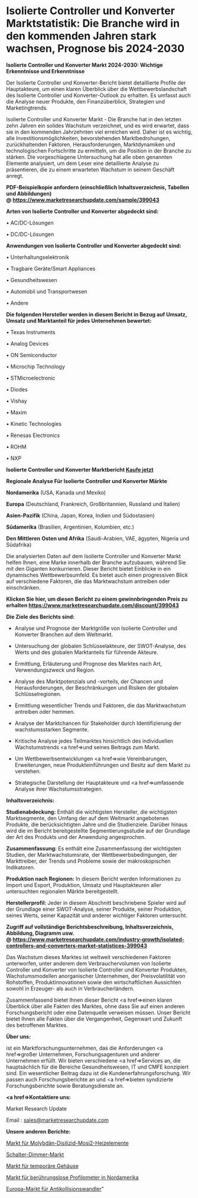 # Isolierte Controller und Konverter Marktstatistik: Die Branche wird in den kommenden Jahren stark wachsen, Prognose bis 2024-2030

<strong>Isolierte Controller und Konverter Markt 2024-2030: Wichtige Erkenntnisse und Erkenntnisse</strong>

Der Isolierte Controller und Konverter-Bericht bietet detaillierte Profile der Hauptakteure, um einen klaren Überblick über die Wettbewerbslandschaft des Isolierte Controller und Konverter-Outlook zu erhalten. Es umfasst auch die Analyse neuer Produkte, den Finanzüberblick, Strategien und Marketingtrends.

Isolierte Controller und Konverter Markt - Die Branche hat in den letzten zehn Jahren ein solides Wachstum verzeichnet, und es wird erwartet, dass sie in den kommenden Jahrzehnten viel erreichen wird. Daher ist es wichtig, alle Investitionsmöglichkeiten, bevorstehenden Marktbedrohungen, zurückhaltenden Faktoren, Herausforderungen, Marktdynamiken und technologischen Fortschritte zu ermitteln, um die Position in der Branche zu stärken. Die vorgeschlagene Untersuchung hat alle oben genannten Elemente analysiert, um dem Leser eine detaillierte Analyse zu präsentieren, die zu einem erwarteten Wachstum in seinem Geschäft anregt.

<strong><b>PDF-Beispielkopie anfordern (einschließlich Inhaltsverzeichnis, Tabellen und Abbildungen) @ </b></strong><strong><a href=https://www.marketresearchupdate.com/sample/399043><strong>https://www.marketresearchupdate.com/sample/399043</u></a></strong></strong>

<strong>Arten von Isolierte Controller und Konverter abgedeckt sind:</strong>

• AC/DC-Lösungen

• DC/DC-Lösungen

<strong>Anwendungen von Isolierte Controller und Konverter abgedeckt sind:</strong>

• Unterhaltungselektronik

• Tragbare Geräte/Smart Appliances

• Gesundheitswesen

• Automobil und Transportwesen

• Andere

<strong>Die folgenden Hersteller werden in diesem Bericht in Bezug auf Umsatz, Umsatz und Marktanteil für jedes Unternehmen bewertet:</strong>

• Texas Instruments

• Analog Devices

• ON Semiconductor

• Microchip Technology

• STMicroelectronic

• Diodes

• Vishay

• Maxim

• Kinetic Technologies

• Renesas Electronics

• ROHM

• NXP

<strong>Isolierte Controller und Konverter Marktbericht <a href=https://www.marketresearchupdate.com/buynow/399043>Kaufe jetzt</a></strong>

<strong>Regionale Analyse Für Isolierte Controller und Konverter Märkte</strong>

<strong>Nordamerika</strong> (USA, Kanada und Mexiko)

<strong>Europa</strong> (Deutschland, Frankreich, Großbritannien, Russland und Italien)

<strong>Asien-Pazifik</strong> (China, Japan, Korea, Indien und Südostasien)

<strong>Südamerika</strong> (Brasilien, Argentinien, Kolumbien, etc.)

<strong>Den Mittleren</strong> <strong>Osten und Afrika</strong> (Saudi-Arabien, VAE, ägypten, Nigeria und Südafrika)

Die analysierten Daten auf dem Isolierte Controller und Konverter Markt helfen Ihnen, eine Marke innerhalb der Branche aufzubauen, während Sie mit den Giganten konkurrieren. Dieser Bericht bietet Einblicke in ein dynamisches Wettbewerbsumfeld. Es bietet auch einen progressiven Blick auf verschiedene Faktoren, die das Marktwachstum antreiben oder einschränken.

<strong>Klicken Sie hier, um diesen Bericht zu einem gewinnbringenden Preis zu erhalten
</strong><strong><a href=https://www.marketresearchupdate.com/discount/399043>https://www.marketresearchupdate.com/discount/399043</b></u></strong></a>

<strong>Die Ziele des Berichts sind:</strong>

- Analyse und Prognose der Marktgröße von Isolierte Controller und Konverter Branchen auf dem Weltmarkt.

- Untersuchung der globalen Schlüsselakteure, der SWOT-Analyse, des Werts und des globalen Marktanteils für führende Akteure.

- Ermittlung, Erläuterung und Prognose des Marktes nach Art, Verwendungszweck und Region.

- Analyse des Marktpotenzials und -vorteils, der Chancen und Herausforderungen, der Beschränkungen und Risiken der globalen Schlüsselregionen.

- Ermittlung wesentlicher Trends und Faktoren, die das Marktwachstum antreiben oder hemmen.

- Analyse der Marktchancen für Stakeholder durch Identifizierung der wachstumsstarken Segmente.

- Kritische Analyse jedes Teilmarktes hinsichtlich des individuellen Wachstumstrends <a href=>und</a> seines Beitrags zum Markt.

- Um Wettbewerbsentwicklungen <a href=>wie</a> Vereinbarungen, Erweiterungen, neue Produkteinführungen und Besitz auf dem Markt zu verstehen.

- Strategische Darstellung der Hauptakteure und <a href=>umfas</a>sende Analyse ihrer Wachstumsstrategien.

<strong>Inhaltsverzeichnis:</strong>

<strong>Studienabdeckung:</strong> Enthält die wichtigsten Hersteller, die wichtigsten Marktsegmente, den Umfang der auf dem Weltmarkt angebotenen Produkte, die berücksichtigten Jahre und die Studienziele. Darüber hinaus wird die im Bericht bereitgestellte Segmentierungsstudie auf der Grundlage der Art des Produkts und der Anwendung angesprochen.

<strong>Zusammenfassung:</strong> Es enthält eine Zusammenfassung der wichtigsten Studien, der Marktwachstumsrate, der Wettbewerbsbedingungen, der Markttreiber, der Trends und Probleme sowie der makroskopischen Indikatoren.

<strong>Produktion nach Regionen:</strong> In diesem Bericht werden Informationen zu Import und Export, Produktion, Umsatz und Hauptakteuren aller untersuchten regionalen Märkte bereitgestellt.

<strong>Herstellerprofil:</strong> Jeder in diesem Abschnitt beschriebene Spieler wird auf der Grundlage einer SWOT-Analyse, seiner Produkte, seiner Produktion, seines Werts, seiner Kapazität und anderer wichtiger Faktoren untersucht.

<strong><b>Zugriff auf vollständige Berichtsbeschreibung, Inhaltsverzeichnis, Abbildung, Diagramm usw. @ </b></strong><strong><a href=https://www.marketresearchupdate.com/industry-growth/isolated-controllers-and-converters-market-statistices-399043>https://www.marketresearchupdate.com/industry-growth/isolated-controllers-and-converters-market-statistices-399043</a></strong>

Das Wachstum dieses Marktes ist weltweit verschiedenen Faktoren unterworfen, unter anderem dem Verbrauchervolumen von Isolierte Controller und Konverter von Isolierte Controller und Konverter Produkten, Wachstumsmodellen anorganischer Unternehmen, der Preisvolatilität von Rohstoffen, Produktinnovationen sowie den wirtschaftlichen Aussichten sowohl in Erzeuger- als auch in Verbraucherländern.

Zusammenfassend bietet Ihnen dieser Bericht <a href=>einen</a> klaren Überblick über alle Fakten des Marktes, ohne dass Sie auf einen anderen Forschungsbericht oder eine Datenquelle verweisen müssen. Unser Bericht bietet Ihnen alle Fakten über die Vergangenheit, Gegenwart und Zukunft des betroffenen Marktes.

<strong>Über uns:</strong>

 ist ein Marktforschungsunternehmen, das die Anforderungen <a href=>großer</a> Unternehmen, Forschungsagenturen und anderer Unternehmen erfüllt. Wir bieten verschiedene <a href=>Services</a> an, die hauptsächlich für die Bereiche Gesundheitswesen, IT und CMFE konzipiert sind. Ein wesentlicher Beitrag dazu ist die Kundenerfahrungsforschung. Wir passen auch Forschungsberichte an und <a href=>bieten</a> syndizierte Forschungsberichte sowie Beratungsdienste an.

<strong><a href=>Kontaktiere uns:</a></strong>

Market Research Update

Email : sales@marketresearchupdate.com

<strong>Unsere anderen Berichte:</strong>

<a href=https://www.linkedin.com/pulse/molybdenum-disilicide-mosi2-heating-element-market-2023>Markt für Molybdän-Disilizid-Mosi2-Heizelemente</a>

<a href=https://www.linkedin.com/pulse/switch-dimmer-market-2023-remarking-enormous-growth-recent>Schalter-Dimmer-Markt</a>

<a href=https://www.linkedin.com/pulse/temporary-enclosure-market-2023-remarking-enormous>Markt für temporäre Gehäuse</a>

<a href=https://www.linkedin.com/pulse/north-america-non-contact-profilometer-market>Markt für berührungslose Profilometer in Nordamerika</a>

<a href=https://www.linkedin.com/pulse/europe-anti-collision-transducer-market-2023-pointing>Europa-Markt für Antikollisionswandler</a>"
